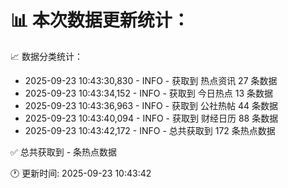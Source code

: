 📊 本次数据更新统计：
==========================

📈 数据分类统计：
- 2025-09-23 10:43:30,830 - INFO - 获取到 热点资讯 27 条数据
- 2025-09-23 10:43:34,152 - INFO - 获取到 今日热点 13 条数据
- 2025-09-23 10:43:36,963 - INFO - 获取到 公社热帖 44 条数据
- 2025-09-23 10:43:40,094 - INFO - 获取到 财经日历 88 条数据
- 2025-09-23 10:43:42,172 - INFO - 总共获取到 172 条热点数据

✅ 总共获取到 - 条热点数据

🕐 更新时间: 2025-09-23 10:43:42
